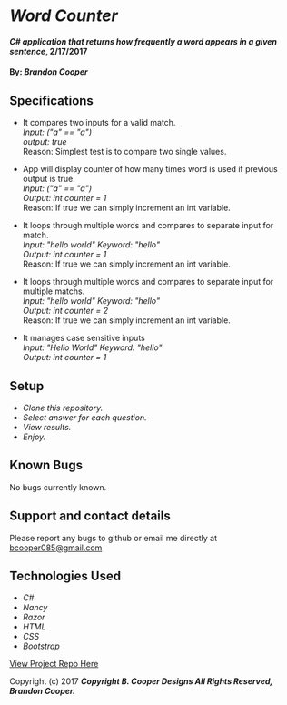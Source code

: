 # _Word Counter_

#### _C# application that returns how frequently a word appears in a given sentence_, 2/17/2017

#### By: _Brandon Cooper_

## Specifications
* It compares two inputs for a valid match.<br>
_Input: ("a" == "a")_<br>
_output: true_<br>
Reason: Simplest test is to compare two single values.

* App will display counter of how many times word is used if previous output is true.<br>
_Input: ("a" == "a")_<br>
_Output: int counter = 1_<br>
Reason: If true we can simply increment an int variable.     

* It loops through multiple words and compares to separate input for match.<br>
_Input: "hello world" Keyword: "hello"_<br>
_Output: int counter = 1_<br>
Reason: If true we can simply increment an int variable.

* It loops through multiple words and compares to separate input for multiple matchs.<br>
_Input: "hello world" Keyword: "hello"_<br>
_Output: int counter = 2_<br>
Reason: If true we can simply increment an int variable.

* It manages case sensitive inputs<br>
_Input: "Hello World" Keyword: "hello"_<br>
_Output: int counter = 1_<br>


## Setup

* _Clone this repository._
* _Select answer for each question._
* _View results._
* _Enjoy._

## Known Bugs

No bugs currently known.

## Support and contact details

Please report any bugs to github or email me directly at bcooper085@gmail.com

## Technologies Used

* _C#_
* _Nancy_
* _Razor_
* _HTML_
* _CSS_
* _Bootstrap_

[View Project Repo Here](https://github.com/bcooper085/WordCounter_Cweek2.git)

Copyright (c) 2017 **_Copyright B. Cooper Designs All Rights Reserved, Brandon Cooper._**
